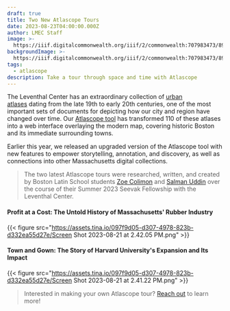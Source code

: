 ```yaml
---
draft: true
title: Two New Atlascope Tours
date: 2023-08-23T04:00:00.000Z
author: LMEC Staff
image: >-
  https://iiif.digitalcommonwealth.org/iiif/2/commonwealth:707983473/895,1051,7271,3643/1200,/0/default.jpg
backgroundImage: >-
  https://iiif.digitalcommonwealth.org/iiif/2/commonwealth:707983473/895,1051,7271,3643/1200,/0/default.jpg
tags:
  - atlascope
description: Take a tour through space and time with Atlascope
---
```


The Leventhal Center has an extraordinary collection of [urban atlases](https://collections.leventhalmap.org/search?utf8=%E2%9C%93\&f%5Bcollection_name_ssim%5D%5B%5D=Urban+Maps+%28Collection+of+Distinction%29\&f%5Bsubject_facet_ssim%5D%5B%5D=Boston+%28Mass.%29--Maps\&search_field=dummy_range\&range%5Bdate_facet_yearly_itim%5D%5Bbegin%5D=1860\&range%5Bdate_facet_yearly_itim%5D%5Bend%5D=1950\&commit=Apply) dating from the late 19th to early 20th centuries, one of the most important sets of documents for depicting how our city and region have changed over time. Our [Atlascope tool](https://www.atlascope.org/) has transformed 110 of these atlases into a web interface overlaying the modern map, covering historic Boston and its immediate surrounding towns. 

Earlier this year, we released an upgraded version of the Atlascope tool with new features to empower storytelling, annotation, and discovery, as well as connections into other Massachusetts digital collections. 

> The two latest Atlascope tours were researched, written, and created by Boston Latin School students [Zoe Colimon](https://www.leventhalmap.org/about/people/zoe-colimon/) and [Salman Uddin](https://www.leventhalmap.org/about/people/salman-uddin/) over the course of their Summer 2023 Seevak Fellowship with the Leventhal Center. 

#### Profit at a Cost: The Untold History of Massachusetts' Rubber Industry

{{< figure src="https://assets.tina.io/097f9d05-d307-4978-823b-d332ea55d27e/Screen Shot 2023-08-21 at 2.42.05 PM.png" >}}

#### Town and Gown: The Story of Harvard University's Expansion and Its Impact

{{< figure src="https://assets.tina.io/097f9d05-d307-4978-823b-d332ea55d27e/Screen Shot 2023-08-21 at 2.41.22 PM.png" >}}

> Interested in making your own Atlascope tour? [Reach out](mailto:info@leventhalmap.org) to learn more!

